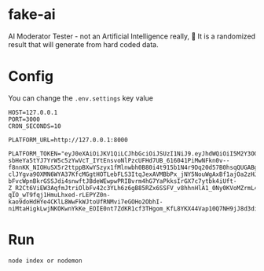 # fake-ai
AI Moderator Tester - not an Artificial Intelligence really, 🤣 It is a randomized result that will generate from hard coded data.

# Config
You can change the `.env.settings` key value
```
HOST=127.0.0.1
PORT=3000
CRON_SECONDS=10

PLATFORM_URL=http://127.0.0.1:8000

PLATFORM_TOKEN="eyJ0eXAiOiJKV1QiLCJhbGciOiJSUzI1NiJ9.eyJhdWQiOiI5M2Y3OGYyNi1iZWQzLTQ1OGItYjJlNS1hYWZiNTNjNzMxYjAiLCJqdGkiOiJjNzVmYjM3NDQzYmRlN2UzYTA1MGMyYmIyODNjMTYxNzIwNjFhZTg1NDEzZjZkZjlkMDE2NmIzM2U0OGRlOGI5MzJiOWFmZTFkNjExZWE1NyIsImlhdCI6MTYyNjkxNDcyMCwibmJmIjoxNjI2OTE0NzIwLCJleHAiOjE2Mjc1MTk1MjAsInN1YiI6IjEiLCJzY29wZXMiOltdfQ.KafnnbutQMT0vyZkSnAODI8fGLOz7RKRx-sbHeYa5tYJ7YrW5c5zYwVcT_IYtEnsvoNlPzcUFHd7UB_616041PiMwNFkn0v--f8nnKK_NIOHuSX5r2ttppBXwYSzyx1fMlnwbh0B80i4t915b1N4r9Dq20d57B0hsqQUGABgXa7Be05BZEeOne5Els7ZGFx9G5DldCE4DYl7rLppyeEjSveF4RCKwP_mv6hXqvF91panU17e7awfRAU14DmS0mw4A2OXf29vk8CDZGME44A-clJYgva9OXMN6WYA37KfcMGgtHOTLebFLS3ItqJexAVMBbPx_jNY5NouWgAxBf1ajOa2zHJCCptzatsSgxd6n8ZL-bFvcWpnBkrGSSJdi4snwftJBdeWEwpwPRIBvrm4hG7YaPkksIrGX7c7ytbk4iUft-Z_R2Ct6ViEW3AqfmJtriOlbFv42c3YLh6z6gB85RZx6SSFV_v8hhnHlA1_0Ny0KVoMZrmL4krB21nGcFKDA1Ut-qIO_wT9fqj1HmuLhxed-rLEPYZ0n-kao9doHdHYe4CKlL8WwFkWJtoUfRNMvi7eGOHo2ObhI-niMtaHigkLwjNKOKwnYkKe_EOIE0nt7ZdKR1cf3THgom_KfL8YKX44Vap10Q7NH9jJ8d3diwTq7hCPMwOCUhG_npYFjbw"
```
# Run
```
node index or nodemon
```